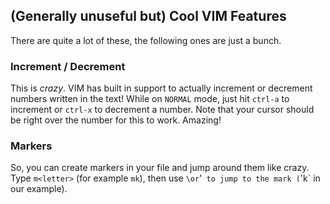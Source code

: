 ## (Generally unuseful but) Cool VIM Features
There are quite a lot of these, the following ones are just a bunch.

### Increment / Decrement
This is _crazy_. VIM has built in support to actually increment or decrement
numbers written in the text! While on `NORMAL` mode, just hit `ctrl-a` to
increment or `ctrl-x` to decrement a number. Note that your cursor should be
right over the number for this to work. Amazing!

### Markers
So, you can create markers in your file and jump around them like crazy. Type
`m<letter>` (for example `mk`), then use `\`<letter>` or `'<letter>` to jump to
the mark (`'k` in our example).
